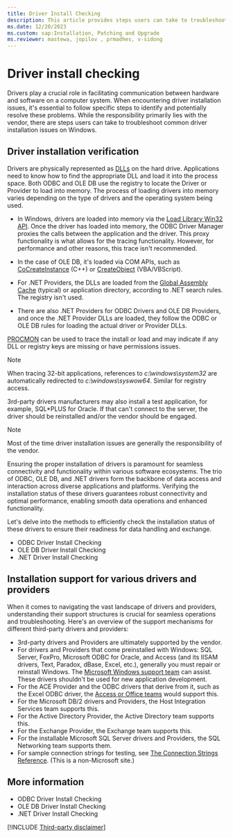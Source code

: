 ```yaml
---
title: Driver Install Checking
description: This article provides steps users can take to troubleshoot common driver installation issues on Windows.
ms.date: 12/20/2023
ms.custom: sap:Installation, Patching and Upgrade
ms.reviewer: mastewa, jopilov , prmadhes, v-sidong
---
```

# Driver install checking

Drivers play a crucial role in facilitating communication between hardware and software on a computer system. When encountering driver installation issues, it's essential to follow specific steps to identify and potentially resolve these problems. While the responsibility primarily lies with the vendor, there are steps users can take to troubleshoot common driver installation issues on Windows.

## Driver installation verification

Drivers are physically represented as [DLLs](/troubleshoot/windows-client/deployment/dynamic-link-library) on the hard drive. Applications need to know how to find the appropriate DLL and load it into the process space. Both ODBC and OLE DB use the registry to locate the Driver or Provider to load into memory. The process of loading drivers into memory varies depending on the type of drivers and the operating system being used.

- In Windows, drivers are loaded into memory via the [Load Library Win32 API](/windows/win32/api/libloaderapi/nf-libloaderapi-loadlibrarya). Once the driver has loaded into memory, the ODBC Driver Manager proxies the calls between the application and the driver. This proxy functionality is what allows for the tracing functionality. However, for performance and other reasons, this trace isn't recommended.

- In the case of OLE DB, it's loaded via COM APIs, such as [CoCreateInstance](/windows/win32/api/combaseapi/nf-combaseapi-cocreateinstance) (C++) or [CreateObject](/office/vba/language/reference/user-interface-help/createobject-function) (VBA/VBScript).

- For .NET Providers, the DLLs are loaded from the [Global Assembly Cache](/dotnet/framework/app-domains/gac) (typical) or application directory, according to .NET search rules. The registry isn't used.

- There are also .NET Providers for ODBC Drivers and OLE DB Providers, and once the .NET Provider DLLs are loaded, they follow the ODBC or OLE DB rules for loading the actual driver or Provider DLLs.

[PROCMON](/sysinternals/downloads/procmon) can be used to trace the install or load and may indicate if any DLL or registry keys are missing or have permissions issues.

> [!NOTE]
> When tracing 32-bit applications, references to *c:\windows\system32* are automatically redirected to *c:\windows\syswow64*. Similar for registry access.

3rd-party drivers manufacturers may also install a test application, for example, SQL*PLUS for Oracle. If that can't connect to the server, the driver should be reinstalled and/or the vendor should be engaged.

> [!NOTE]
> Most of the time driver installation issues are generally the responsibility of the vendor.

Ensuring the proper installation of drivers is paramount for seamless connectivity and functionality within various software ecosystems. The trio of ODBC, OLE DB, and .NET drivers form the backbone of data access and interaction across diverse applications and platforms. Verifying the installation status of these drivers guarantees robust connectivity and optimal performance, enabling smooth data operations and enhanced functionality.

Let's delve into the methods to efficiently check the installation status of these drivers to ensure their readiness for data handling and exchange.

- ODBC Driver Install Checking
- OLE DB Driver Install Checking
- .NET Driver Install Checking

## Installation support for various drivers and providers

When it comes to navigating the vast landscape of drivers and providers, understanding their support structures is crucial for seamless operations and troubleshooting. Here's an overview of the support mechanisms for different third-party drivers and providers:

- 3rd-party drivers and Providers are ultimately supported by the vendor.
- For drivers and Providers that come preinstalled with Windows: SQL Server, FoxPro, Microsoft ODBC for Oracle, and Access (and its IISAM drivers, Text, Paradox, dBase, Excel, etc.), generally you must repair or reinstall Windows. The [Microsoft Windows support team](/contactus#!) can assist. These drivers shouldn't be used for new application development.
- For the ACE Provider and the ODBC drivers that derive from it, such as the Excel ODBC driver, the [Access or Office teams](/contactus#!) would support this.
- For the Microsoft DB/2 drivers and Providers, the Host Integration Services team supports this.
- For the Active Directory Provider, the Active Directory team supports this.
- For the Exchange Provider, the Exchange team supports this.
- For the installable Microsoft SQL Server drivers and Providers, the SQL Networking team supports them.
- For sample connection strings for testing, see [The Connection Strings Reference](https://www.connectionstrings.com/). (This is a non-Microsoft site.)

## More information

- ODBC Driver Install Checking
- OLE DB Driver Install Checking
- .NET Driver Install Checking

[!INCLUDE [Third-party disclaimer](../../../../includes/third-party-disclaimer.md)]
